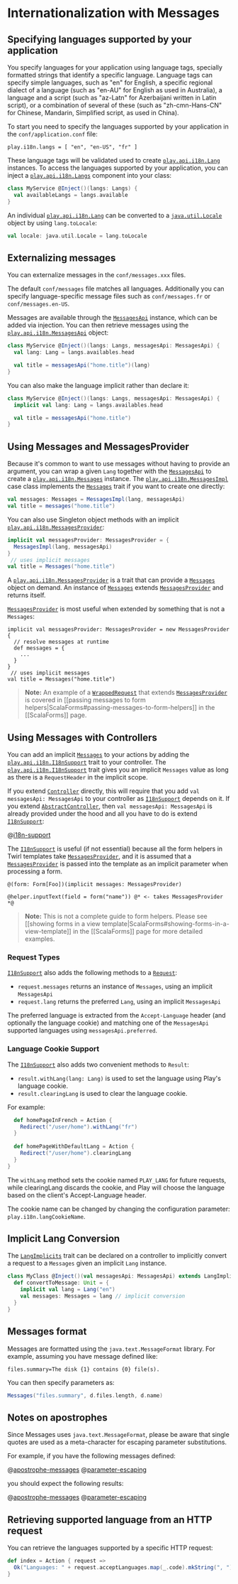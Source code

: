 <!--- Copyright (C) 2009-2016 Lightbend Inc. <https://www.lightbend.com> -->
# Internationalization with Messages

## Specifying languages supported by your application

You specify languages for your application using language tags, specially formatted strings that identify a specific language. Language tags can specify simple languages, such as "en" for English, a specific regional dialect of a language (such as "en-AU" for English as used in Australia), a language and a script (such as "az-Latn" for Azerbaijani written in Latin script), or a combination of several of these (such as "zh-cmn-Hans-CN" for Chinese, Mandarin, Simplified script, as used in China).

To start you need to specify the languages supported by your application in the `conf/application.conf` file:

```
play.i18n.langs = [ "en", "en-US", "fr" ]
```

These language tags will be validated used to create [`play.api.i18n.Lang`](api/scala/play/api/i18n/Lang.html) instances. To access the languages supported by your application, you can inject a [`play.api.i18n.Langs`](api/scala/play/api/i18n/Langs.html) component into your class:

```scala
class MyService @Inject()(langs: Langs) {
  val availableLangs = langs.available
}
```

An individual [`play.api.i18n.Lang`](api/scala/play/api/i18n/Lang.html) can be converted to a [`java.util.Locale`](https://docs.oracle.com/javase/8/docs/api/java/util/Locale.html) object by using `lang.toLocale`:

```scala
val locale: java.util.Locale = lang.toLocale
```

## Externalizing messages

You can externalize messages in the `conf/messages.xxx` files.

The default `conf/messages` file matches all languages. Additionally you can specify language-specific message files such as `conf/messages.fr` or `conf/messages.en-US`.

Messages are available through the [`MessagesApi`](api/scala/play/api/i18n/MessagesApi.html) instance, which can be added via injection.  You can then retrieve messages using the [`play.api.i18n.MessagesApi`](api/scala/play/api/i18n/MessagesApi.html) object:

```scala
class MyService @Inject()(langs: Langs, messagesApi: MessagesApi) {
  val lang: Lang = langs.availables.head

  val title = messagesApi("home.title")(lang)
}
```

You can also make the language implicit rather than declare it:

```scala
class MyService @Inject()(langs: Langs, messagesApi: MessagesApi) {
  implicit val lang: Lang = langs.availables.head

  val title = messagesApi("home.title")
}
```

## Using Messages and MessagesProvider

Because it's common to want to use messages without having to provide an argument, you can wrap a given `Lang` together with the [`MessagesApi`](api/scala/play/api/i18n/MessagesApi.html) to create a [`play.api.i18n.Messages`](api/scala/play/api/i18n/MessagesImpl.html) instance.  The [`play.api.i18n.MessagesImpl`](api/scala/play/api/i18n/MessagesImpl.html) case class implements the [`Messages`](api/scala/play/api/i18n/Messages.html) trait if you want to create one directly:

```scala
val messages: Messages = MessagesImpl(lang, messagesApi)
val title = messages("home.title")
```

You can also use Singleton object methods with an implicit [`play.api.i18n.MessagesProvider`](api/scala/play/api/i18n/MessagesProvider.html):

```scala
implicit val messagesProvider: MessagesProvider = {
  MessagesImpl(lang, messagesApi)
}
 // uses implicit messages
val title = Messages("home.title")
```

A [`play.api.i18n.MessagesProvider`](api/scala/play/api/i18n/MessagesProvider.html) is a trait that can provide a [`Messages`](api/scala/play/api/i18n/Messages.html) object on demand.  An instance of [`Messages`](api/scala/play/api/i18n/Messages.html) extends [`MessagesProvider`](api/scala/play/api/i18n/MessagesProvider.html) and returns itself.
  
[`MessagesProvider`](api/scala/play/api/i18n/MessagesProvider.html) is most useful when extended by something that is not a `Messages`:

```
implicit val messagesProvider: MessagesProvider = new MessagesProvider {
  // resolve messages at runtime
  def messages = {
    ...  
  }
}
 // uses implicit messages
val title = Messages("home.title")
```

> **Note:** An example of a [`WrappedRequest`](api/scala/play/api/mvc/WrappedRequest.html) that extends [`MessagesProvider`](api/scala/play/api/i18n/MessagesProvider.html) is covered in [[passing messages to form helpers|ScalaForms#passing-messages-to-form-helpers]] in the [[ScalaForms]] page.

## Using Messages with Controllers

You can add an implicit [`Messages`](api/scala/play/api/i18n/Messages.html) to your actions by adding the [`play.api.i18n.I18nSupport`](api/scala/play/api/i18n/I18nSupport.html) trait to your controller.  The [`play.api.i18n.I18nSupport`](api/scala/play/api/i18n/I18nSupport.html) trait gives you an implicit `Messages` value as long as there is a `RequestHeader` in the implicit scope.  

If you extend [`Controller`](api/scala/play/api/mvc/Controller.html) directly, this will require that you add `val messagesApi: MessagesApi` to your controller as [`I18nSupport`](api/scala/play/api/i18n/I18nSupport.html) depends on it.  If you extend [`AbstractController`](api/scala/play/api/mvc/AbstractController.html), then `val messagesApi: MessagesApi` is already provided under the hood and all you have to do is extend [`I18nSupport`](api/scala/play/api/i18n/I18nSupport.html):

@[i18n-support](code/ScalaI18N.scala)

The [`I18nSupport`](api/scala/play/api/i18n/I18nSupport.html) is useful (if not essential) because all the form helpers in Twirl templates take [`MessagesProvider`](api/scala/play/api/i18n/MessagesProvider.html), and it is assumed that a [`MessagesProvider`](api/scala/play/api/i18n/MessagesProvider.html) is passed into the template as an implicit parameter when processing a form.  

```twirl
@(form: Form[Foo])(implicit messages: MessagesProvider)

@helper.inputText(field = form("name")) @* <- takes MessagesProvider *@
```

> **Note:** This is not a complete guide to form helpers. Please see [[showing forms in a view template|ScalaForms#showing-forms-in-a-view-template]] in the [[ScalaForms]] page for more detailed examples.

### Request Types

[`I18nSupport`](api/scala/play/api/i18n/I18nSupport.html) also adds the following methods to a [`Request`](api/scala/play/api/mvc/Request.html):

* `request.messages` returns an instance of `Messages`, using an implicit `MessagesApi` 
* `request.lang` returns the preferred `Lang`, using an implicit `MessagesApi` 

The preferred language is extracted from the `Accept-Language` header (and optionally the language cookie) and matching one of the `MessagesApi` supported languages using `messagesApi.preferred`.

### Language Cookie Support

The [`I18nSupport`](api/scala/play/api/i18n/I18nSupport.html) also adds two convenient methods to `Result`:

* `result.withLang(lang: Lang)` is used to set the language using Play's language cookie. 
* `result.clearingLang` is used to clear the language cookie.

For example:

```scala
  def homePageInFrench = Action {
    Redirect("/user/home").withLang("fr")
  }
  
  def homePageWithDefaultLang = Action {
    Redirect("/user/home").clearingLang
  }
}  
```

The `withLang` method sets the cookie named `PLAY_LANG` for future requests, while clearingLang discards the cookie, and Play will choose the language based on the client's Accept-Language header.

The cookie name can be changed by changing the configuration parameter: `play.i18n.langCookieName`.

## Implicit Lang Conversion

The [`LangImplicits`](api/scala/play/api/i18n/LangImplicits.html) trait can be declared on a controller to implicitly convert a request to a `Messages` given an implicit `Lang` instance.

```scala
class MyClass @Inject()(val messagesApi: MessagesApi) extends LangImplicits {
  def convertToMessage: Unit = {
    implicit val lang = Lang("en")
    val messages: Messages = lang // implicit conversion
  }
}
```

## Messages format

Messages are formatted using the `java.text.MessageFormat` library. For example, assuming you have message defined like:

```
files.summary=The disk {1} contains {0} file(s).
```

You can then specify parameters as:

```scala
Messages("files.summary", d.files.length, d.name)
```

## Notes on apostrophes

Since Messages uses `java.text.MessageFormat`, please be aware that single quotes are used as a meta-character for escaping parameter substitutions.

For example, if you have the following messages defined:

@[apostrophe-messages](code/scalaguide/i18n/messages)
@[parameter-escaping](code/scalaguide/i18n/messages)

you should expect the following results:

@[apostrophe-messages](code/ScalaI18N.scala)
@[parameter-escaping](code/ScalaI18N.scala)

## Retrieving supported language from an HTTP request

You can retrieve the languages supported by a specific HTTP request:

```scala
def index = Action { request =>
  Ok("Languages: " + request.acceptLanguages.map(_.code).mkString(", "))
}
```
